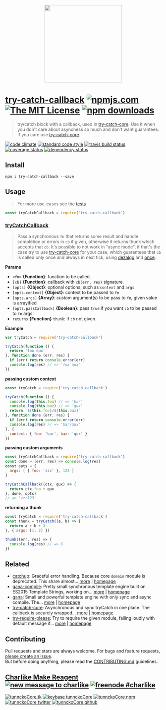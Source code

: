 <p align="center">
  <a href="https://github.com/hybridables">
    <img height="250" width="250" src="https://avatars1.githubusercontent.com/u/10666022?v=3&s=250">
  </a>
</p>

# [try-catch-callback][author-www-url] [![npmjs.com][npmjs-img]][npmjs-url] [![The MIT License][license-img]][license-url] [![npm downloads][downloads-img]][downloads-url] 

> try/catch block with a callback, used in [try-catch-core][]. Use it when you don't care about asyncness so much and don't want guarantees. If you care use [try-catch-core][].

[![code climate][codeclimate-img]][codeclimate-url] [![standard code style][standard-img]][standard-url] [![travis build status][travis-img]][travis-url] [![coverage status][coveralls-img]][coveralls-url] [![dependency status][david-img]][david-url]

## Install
```
npm i try-catch-callback --save
```

## Usage
> For more use-cases see the [tests](./test.js)

```js
const tryCatchCallback = require('try-catch-callback')
```

### [tryCatchCallback](index.js#L44)
> Pass a synchronous `fn` that returns some result and handle completion or errors in `cb` if given, otherwise it returns thunk which accepts that `cb`. It's possible to not work in "async mode", if that's the case try to use [try-catch-core][] for your case, which guarantees that `cb` is called only once and always in next tick, using [dezalgo][] and [once][].

**Params**

* `<fn>` **{Function}**: function to be called.    
* `[cb]` **{Function}**: callback with `cb(err, res)` signature.    
* `[opts]` **{Object}**: optional options, such as `context` and `args`    
* `[opts.context]` **{Object}**: context to be passed to `fn`    
* `[opts.args]` **{Array}**: custom argument(s) to be pass to `fn`, given value is arrayified    
* `[opts.passCallback]` **{Boolean}**: pass `true` if you want `cb` to be passed to `fn` args.    
* `returns` **{Function}** `thunk`: if `cb` not given.  

**Example**

```js
var tryCatch = require('try-catch-callback')

tryCatch(function () {
  return 'fox qux'
}, function done (err, res) {
  if (err) return console.error(err)
  console.log(res) // => 'fox qux'
})
```

**passing custom context**

```js
const tryCatch = require('try-catch-callback')

tryCatch(function () {
  console.log(this.foo) // => 'bar'
  console.log(this.baz) // => 'qux'
  return `${this.foo}/${this.baz}`
}, function done (err, res) {
  if (err) return console.error(err)
  console.log(res) // => 'bar/qux'
}, {
  context: { foo: 'bar', baz: 'qux' }
})
```

**passing custom arguments**

```js
const tryCatchCallback = require('try-catch-callback')
const done = (err, res) => console.log(res)
const opts = {
  args: [ { foo: 'zzz' }, 123 ]
}

tryCatchCallback((ctx, qux) => {
  return ctx.foo + qux
}, done, opts)
// => 'zzz123'
```

**returning a thunk**

```js
const tryCatch = require('try-catch-callback')
const thunk = tryCatch((a, b) => {
  return a + b + 3
}, { args: [1, 2] })

thunk((err, res) => {
  console.log(res) // => 6
})
```

## Related
- [catchup](https://www.npmjs.com/package/catchup): Graceful error handling. Because core `domain` module is deprecated. This share almost… [more](https://github.com/tunnckocore/catchup#readme) | [homepage](https://github.com/tunnckocore/catchup#readme "Graceful error handling. Because core `domain` module is deprecated. This share almost the same API.")
- [gana-compile](https://www.npmjs.com/package/gana-compile): Pretty small synchronous template engine built on ES2015 Template Strings, working on… [more](https://github.com/tunnckocore/gana-compile#readme) | [homepage](https://github.com/tunnckocore/gana-compile#readme "Pretty small synchronous template engine built on ES2015 Template Strings, working on `node@0.10` too. No RegExps, support for helpers and what you want. Use [gana][] if you wanna both async and sync support.")
- [gana](https://www.npmjs.com/package/gana): Small and powerful template engine with only sync and async compile. The… [more](https://github.com/tunnckocore/gana#readme) | [homepage](https://github.com/tunnckocore/gana#readme "Small and powerful template engine with only sync and async compile. The mid-level between [es6-template][] and [gana-compile][].")
- [try-catch-core](https://www.npmjs.com/package/try-catch-core): Asynchronous and sync tryCatch in one place. The callback is securely wrapped… [more](https://github.com/tunnckocore/try-catch-core#readme) | [homepage](https://github.com/tunnckocore/try-catch-core#readme "Asynchronous and sync tryCatch in one place. The callback is securely wrapped with a [dezalgo][] and [once][].")
- [try-require-please](https://www.npmjs.com/package/try-require-please): Try to require the given module, failing loudly with default message if… [more](https://github.com/tunnckocore/try-require-please#readme) | [homepage](https://github.com/tunnckocore/try-require-please#readme "Try to require the given module, failing loudly with default message if module does not exists.")

## Contributing
Pull requests and stars are always welcome. For bugs and feature requests, [please create an issue](https://github.com/hybridables/try-catch-callback/issues/new).  
But before doing anything, please read the [CONTRIBUTING.md](./CONTRIBUTING.md) guidelines.

## [Charlike Make Reagent](http://j.mp/1stW47C) [![new message to charlike][new-message-img]][new-message-url] [![freenode #charlike][freenode-img]][freenode-url]

[![tunnckoCore.tk][author-www-img]][author-www-url] [![keybase tunnckoCore][keybase-img]][keybase-url] [![tunnckoCore npm][author-npm-img]][author-npm-url] [![tunnckoCore twitter][author-twitter-img]][author-twitter-url] [![tunnckoCore github][author-github-img]][author-github-url]

[dezalgo]: https://github.com/npm/dezalgo
[es6-template]: https://github.com/tunnckocore/es6-template
[gana-compile]: https://github.com/tunnckocore/gana-compile
[gana]: https://github.com/tunnckocore/gana
[once]: https://github.com/isaacs/once
[try-catch-core]: https://github.com/tunnckocore/try-catch-core

[npmjs-url]: https://www.npmjs.com/package/try-catch-callback
[npmjs-img]: https://img.shields.io/npm/v/try-catch-callback.svg?label=try-catch-callback

[license-url]: https://github.com/hybridables/try-catch-callback/blob/master/LICENSE
[license-img]: https://img.shields.io/npm/l/try-catch-callback.svg

[downloads-url]: https://www.npmjs.com/package/try-catch-callback
[downloads-img]: https://img.shields.io/npm/dm/try-catch-callback.svg

[codeclimate-url]: https://codeclimate.com/github/hybridables/try-catch-callback
[codeclimate-img]: https://img.shields.io/codeclimate/github/hybridables/try-catch-callback.svg

[travis-url]: https://travis-ci.org/hybridables/try-catch-callback
[travis-img]: https://img.shields.io/travis/hybridables/try-catch-callback/master.svg

[coveralls-url]: https://coveralls.io/r/hybridables/try-catch-callback
[coveralls-img]: https://img.shields.io/coveralls/hybridables/try-catch-callback.svg

[david-url]: https://david-dm.org/hybridables/try-catch-callback
[david-img]: https://img.shields.io/david/hybridables/try-catch-callback.svg

[standard-url]: https://github.com/feross/standard
[standard-img]: https://img.shields.io/badge/code%20style-standard-brightgreen.svg

[author-www-url]: http://www.tunnckocore.tk
[author-www-img]: https://img.shields.io/badge/www-tunnckocore.tk-fe7d37.svg

[keybase-url]: https://keybase.io/tunnckocore
[keybase-img]: https://img.shields.io/badge/keybase-tunnckocore-8a7967.svg

[author-npm-url]: https://www.npmjs.com/~tunnckocore
[author-npm-img]: https://img.shields.io/badge/npm-~tunnckocore-cb3837.svg

[author-twitter-url]: https://twitter.com/tunnckoCore
[author-twitter-img]: https://img.shields.io/badge/twitter-@tunnckoCore-55acee.svg

[author-github-url]: https://github.com/tunnckoCore
[author-github-img]: https://img.shields.io/badge/github-@tunnckoCore-4183c4.svg

[freenode-url]: http://webchat.freenode.net/?channels=charlike
[freenode-img]: https://img.shields.io/badge/freenode-%23charlike-5654a4.svg

[new-message-url]: https://github.com/tunnckoCore/ama
[new-message-img]: https://img.shields.io/badge/ask%20me-anything-green.svg

